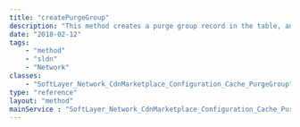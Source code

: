 ```yaml
---
title: "createPurgeGroup"
description: "This method creates a purge group record in the table, and also initiates the purge action based on the input option value. The unsaved groups will be deleted after 15 days if no purge actions executed. The possible input option value can be: 1: (Default) Only purge the paths in the group, don't save the group as favorite. 2: Only save the group as favorite, don't purge the paths. 3: Save the group as favorite and also purge the paths in the group. "
date: "2018-02-12"
tags:
    - "method"
    - "sldn"
    - "Network"
classes:
    - "SoftLayer_Network_CdnMarketplace_Configuration_Cache_PurgeGroup"
type: "reference"
layout: "method"
mainService : "SoftLayer_Network_CdnMarketplace_Configuration_Cache_PurgeGroup"
---
```

